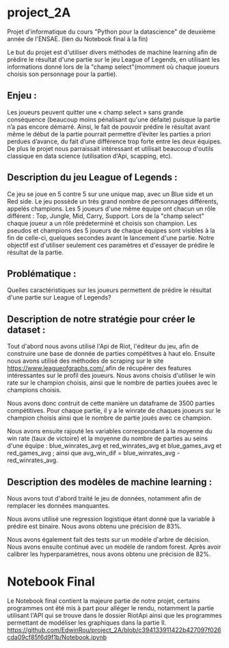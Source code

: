 # project_2A
Projet d'informatique du cours "Python pour la datascience" de deuxième année de l'ENSAE.
(lien du Notebook final à la fin)

Le but du projet est d'utiliser divers méthodes de machine learning afin de prédire le résultat d'une partie sur le jeu League of Legends, en utilisant les informations donné lors de la "champ select"(momment où chaque joueurs choisis son personnage pour la partie).

## Enjeu :

Les joueurs peuvent quitter une « champ select » sans grande conséquence (beaucoup moins pénalisant qu'une défaite) puisque la partie n’a pas encore démarré. Ainsi, le fait de pouvoir prédire le résultat avant même le début de la partie pourrait permettre d’éviter les parties a priori perdues d’avance, du fait d’une différence trop forte entre les deux équipes.
De plus le projet nous parraissait intéressant et utilisait beaucoup d'outils classique en data science (utilisation d'Api, scapping, etc).

## Description du jeu League of Legends :

Ce jeu se joue en 5 contre 5 sur une unique map, avec un Blue side et un Red side. Le jeu possède un très grand nombre de personnages différents, appelés champions.
Les 5 joueurs d'une même équipe ont chacun un rôle différent : Top, Jungle, Mid, Carry, Support.
Lors de la "champ select" chaque joueur a un rôle prédeterminé et choisis son champion. Les pseudos et champions des 5 joueurs de chaque équipes sont visibles à la fin de celle-ci, quelques secondes avant le lancement d'une partie.
Notre objectif est d'utiliser seulement ces paramètres et d'essayer de prédire le résultat de la partie.

## Problématique :

Quelles caractéristiques sur les joueurs permettent de prédire le résultat d'une partie sur League of Legends?

## Description de notre stratégie pour créer le dataset :

Tout d'abord nous avons utilisé l'Api de Riot, l'éditeur du jeu, afin de construire une base de donnée de parties compétitves à haut elo.
Ensuite nous avons utilisé des méthodes de scraping sur le site [https://www.leagueofgraphs.com/ ](https://www.leagueofgraphs.com/fr/) afin de récupérer des features intéressantes sur le profil des joueurs.
Nous avons choisis d'utiliser le win rate sur le champion choisis, ainsi que le nombre de parties jouées avec le champions choisis.

Nous avons donc contruit de cette manière un dataframe de 3500 parties compétitives. Pour chaque partie, il y a le winrate de chaques joueurs sur le champion choisis ainsi que le nombre de partie joués avec ce champion.

Nous avons ensuite rajouté les variables correspondant à la moyenne du win rate (taux de victoire) et la moyenne du nombre de parties au seins d'une équipe : blue_winrates_avg et red_winrates_avg et blue_games_avg et red_games_avg ; ainsi que avg_win_dif = blue_winrates_avg - red_winrates_avg.


## Description des modèles de machine learning :

Nous avons tout d'abord traité le jeu de données, notamment afin de remplacer les données manquantes.

Nous avons utilisé une regression logistique étant donné que la variable à prédire est binaire. Nous avons obtenu une précision de 83%.

Nous avons également fait des tests sur un modèle d'arbre de décision.
Nous avons ensuite continué avec un modèle de random forest. Après avoir calibrer les hyperparamètres, nous avons obtenu une précision de 82%.



# Notebook Final

Le Notebook final contient la majeure partie de notre projet, certains programmes ont été mis à part pour alléger le rendu, notamment la partie utilisant l'API qui se trouve dans le dossier RiotApi ainsi que les programmes permettant de modéliser les graphiques dans la partie II.
https://github.com/EdwinRou/project_2A/blob/c394133911422b427097f026cda09cf85f6d9f1b/Notebook.ipynb
